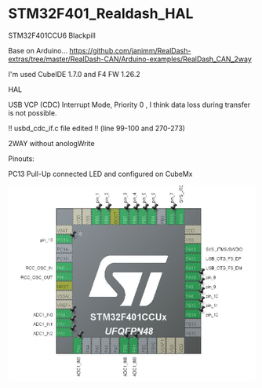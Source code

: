# STM32F401_Realdash_HAL
STM32F401CCU6 Blackpill 

Base on Arduino... https://github.com/janimm/RealDash-extras/tree/master/RealDash-CAN/Arduino-examples/RealDash_CAN_2way

I'm used CubeIDE 1.7.0 and F4 FW 1.26.2

HAL

USB VCP (CDC) Interrupt Mode, Priority 0 , I think data loss during transfer is not possible.

!! usbd_cdc_if.c file edited !! (line 99-100 and 270-273)

2WAY without anologWrite

Pinouts:

PC13 Pull-Up connected LED and configured on CubeMx

![alt text](https://github.com/osos11-Git/STM32F401_Realdash_HAL/blob/main/F401_RealDash_deneme1/f4_pinout.JPG?raw=true)



